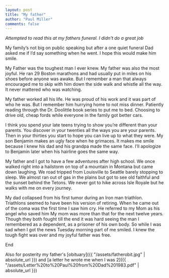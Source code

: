 ```yaml
--- 
layout: post
title: "My father"
author: "Paul Miller"
comments: false
---
```


*Attempted to read this at my fathers funeral. I didn't do a great job*


My family’s not big on public speaking but after a one quiet funeral Dad asked me if I’d say something when he went. I hope this would make him smile.

My Father was the toughest man I ever knew. My father was also the most joyful.
He ran 29 Boston marathons and had usually put in miles on his shoes before anyone was awake. But I remember a man that always encouraged me to skip with him down the side walk and whistle all the way. It never mattered who was watching.

My father worked all his life. He was proud of his work and it was part of who he was. But I remember him hurrying home to not miss dinner. Patiently reading through the Dr. Doolittle book series to put me to bed. Choosing to drive old, cheap fords while everyone in the family got better cars.

I think you spend your late teens trying to show you’re different than your parents. You discover in your twenties all the ways you are your parents. Then in your thirties you start to hope you can live up to what they were. My son Benjamin makes an ugly face when he grimaces. It makes me smile because I knew his dad and his grandpa made the same face. I’ll apologize to Benjamin later when his hairline goes the same way.

My father and I got to have a few adventures after high school. We once walked right into a hailstorm on top of a mountain in Montana but came down laughing. We road tripped from Louisville to Seattle barely stopping to sleep. We almost ran out of gas in the plains but got to see old faithful and the sunset behind the Tetons. We never got to hike across Isle Royale but he walks with me on every journey.

My dad collapsed from his first tumor during an Iron man triathlon. Triathlons seemed to have been his version of retiring. When he came out of the coma was the first time I saw him cry. He referred to my Mom as his angel who saved him My mom was more than that for the next twelve years. Though they both fought till the end it was hard seeing the man I remembered as a dependent, as a prisoner of his own body. So while I was sad when I got the news Tuesday morning part of me smiled. I knew the tough fight was over and my joyful father was free.

End

Also for posterity my father's [obituary]({{ "/assets/fatherobit.jpg" | absolute_url }}) and [a letter he wrote me when I was 2]({{ "/assets/Letter%20to%20Paul%20from%20Dad%201983.pdf" | absolute_url }})



